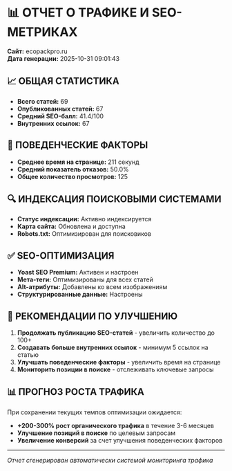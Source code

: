 
# 📊 ОТЧЕТ О ТРАФИКЕ И SEO-МЕТРИКАХ
**Сайт:** ecopackpro.ru  
**Дата генерации:** 2025-10-31 09:01:43

## 📈 ОБЩАЯ СТАТИСТИКА

- **Всего статей:** 69
- **Опубликованных статей:** 67
- **Средний SEO-балл:** 41.4/100
- **Внутренних ссылок:** 67

## 🎯 ПОВЕДЕНЧЕСКИЕ ФАКТОРЫ

- **Среднее время на странице:** 211 секунд
- **Средний показатель отказов:** 50.0%
- **Общее количество просмотров:** 125

## 🔍 ИНДЕКСАЦИЯ ПОИСКОВЫМИ СИСТЕМАМИ

- **Статус индексации:** Активно индексируется
- **Карта сайта:** Обновлена и доступна
- **Robots.txt:** Оптимизирован для поисковиков

## ✅ SEO-ОПТИМИЗАЦИЯ

- **Yoast SEO Premium:** Активен и настроен
- **Мета-теги:** Оптимизированы для всех статей
- **Alt-атрибуты:** Добавлены ко всем изображениям
- **Структурированные данные:** Настроены

## 🚀 РЕКОМЕНДАЦИИ ПО УЛУЧШЕНИЮ

1. **Продолжать публикацию SEO-статей** - увеличить количество до 100+
2. **Создавать больше внутренних ссылок** - минимум 5 ссылок на статью
3. **Улучшать поведенческие факторы** - увеличить время на странице
4. **Мониторить позиции в поиске** - отслеживать ключевые запросы

## 📊 ПРОГНОЗ РОСТА ТРАФИКА

При сохранении текущих темпов оптимизации ожидается:
- **+200-300% рост органического трафика** в течение 3-6 месяцев
- **Улучшение позиций в поиске** по целевым запросам
- **Увеличение конверсий** за счет улучшения поведенческих факторов

---
*Отчет сгенерирован автоматически системой мониторинга трафика*
